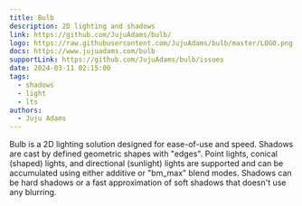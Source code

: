 ```yaml
---
title: Bulb
description: 2D lighting and shadows
link: https://github.com/JujuAdams/bulb/
logo: https://raw.githubusercontent.com/JujuAdams/bulb/master/LOGO.png
docs: https://www.jujuadams.com/bulb
supportLink: https://github.com/JujuAdams/bulb/issues
date: 2024-03-11 02:15:00
tags:
  - shadows
  - light
  - lts
authors:
  - Juju Adams
---
```


Bulb is a 2D lighting solution designed for ease-of-use and speed. Shadows are cast by defined geometric shapes with "edges". Point lights, conical (shaped) lights, and directional (sunlight) lights are supported and can be accumulated using either additive or "bm_max" blend modes. Shadows can be hard shadows or a fast approximation of soft shadows that doesn't use any blurring.